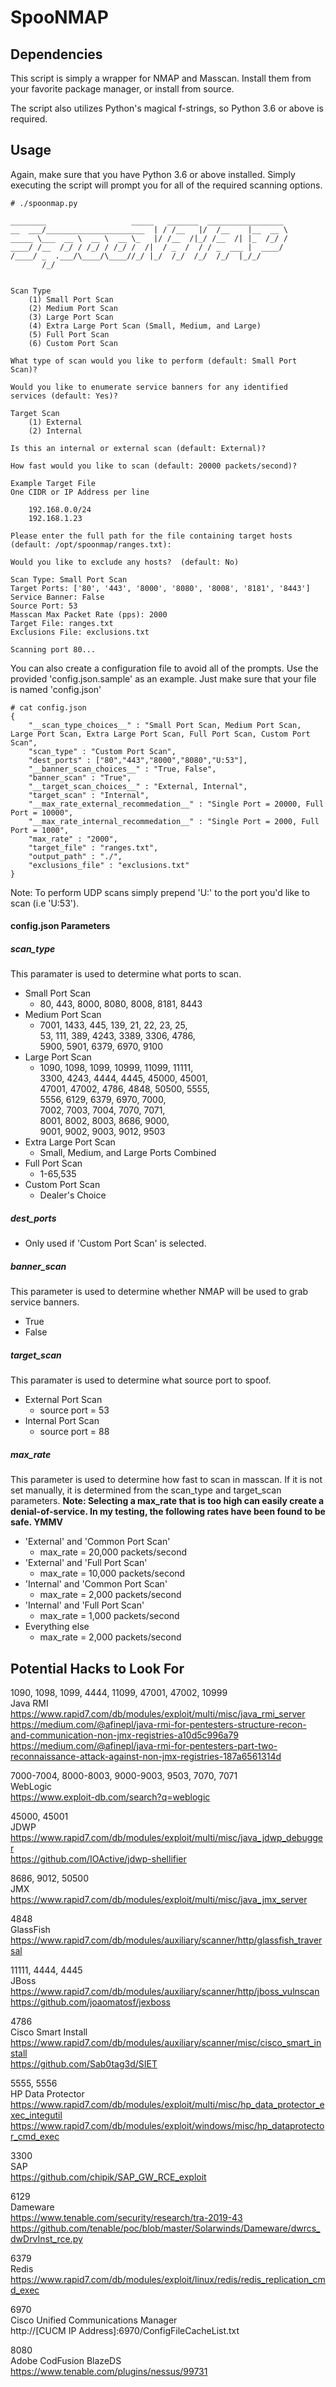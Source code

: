 # SpooNMAP

## Dependencies
This script is simply a wrapper for NMAP and Masscan. Install them from your
favorite package manager, or install from source.

The script also utilizes Python's magical f-strings, so Python 3.6 or above
is required.

## Usage
Again, make sure that you have Python 3.6 or above installed. Simply executing
the script will prompt you for all of the required scanning options.

```
# ./spoonmap.py 

________                   _____   _______  _________________ 
__  ___/______________________  | / /__   |/  /__    |__  __ \
_____ \___  __ \  __ \  __ \_   |/ /__  /|_/ /__  /| |_  /_/ /
____/ /__  /_/ / /_/ / /_/ /  /|  / _  /  / / _  ___ |  ____/ 
/____/ _  .___/\____/\____//_/ |_/  /_/  /_/  /_/  |_/_/      
       /_/                                                 
    

Scan Type
	(1) Small Port Scan
	(2) Medium Port Scan
	(3) Large Port Scan
	(4) Extra Large Port Scan (Small, Medium, and Large)
	(5) Full Port Scan
	(6) Custom Port Scan

What type of scan would you like to perform (default: Small Port Scan)? 

Would you like to enumerate service banners for any identified services (default: Yes)? 

Target Scan
	(1) External
	(2) Internal

Is this an internal or external scan (default: External)? 

How fast would you like to scan (default: 20000 packets/second)? 

Example Target File
One CIDR or IP Address per line

	192.168.0.0/24
	192.168.1.23

Please enter the full path for the file containing target hosts (default: /opt/spoonmap/ranges.txt): 

Would you like to exclude any hosts?  (default: No) 

Scan Type: Small Port Scan
Target Ports: ['80', '443', '8000', '8080', '8008', '8181', '8443']
Service Banner: False
Source Port: 53
Masscan Max Packet Rate (pps): 2000
Target File: ranges.txt
Exclusions File: exclusions.txt

Scanning port 80...
```
You can also create a configuration file to avoid all of the prompts. Use the
provided 'config.json.sample' as an example. Just make sure that your file 
is named 'config.json'
```
# cat config.json
{
    "__scan_type_choices__" : "Small Port Scan, Medium Port Scan, Large Port Scan, Extra Large Port Scan, Full Port Scan, Custom Port Scan", 
    "scan_type" : "Custom Port Scan", 
    "dest_ports" : ["80","443","8000","8080","U:53"],
    "__banner_scan_choices__" : "True, False", 
    "banner_scan" : "True", 
    "__target_scan_choices__" : "External, Internal", 
    "target_scan" : "Internal",
    "__max_rate_external_recommedation__" : "Single Port = 20000, Full Port = 10000", 
    "__max_rate_internal_recommedation__" : "Single Port = 2000, Full Port = 1000", 
    "max_rate" : "2000",
    "target_file" : "ranges.txt",
    "output_path" : "./",
    "exclusions_file" : "exclusions.txt"
}
```
Note: To perform UDP scans simply prepend 'U:' to the port you'd like to scan (i.e 'U:53').
#### config.json Parameters
##### scan_type
This paramater is used to determine what ports to scan.
* Small Port Scan
    * 80, 443, 8000, 8080, 8008, 8181, 8443
* Medium Port Scan
    * 7001, 1433, 445, 139, 21, 22, 23, 25, \
    53, 111, 389, 4243, 3389, 3306, 4786, \
    5900, 5901, 6379, 6970, 9100
* Large Port Scan
    * 1090, 1098, 1099, 10999, 11099, 11111, \
    3300, 4243, 4444, 4445, 45000, 45001, \
    47001, 47002, 4786, 4848, 50500, 5555, \
    5556, 6129, 6379, 6970, 7000, \
    7002, 7003, 7004, 7070, 7071, \
    8001, 8002, 8003, 8686, 9000, \
    9001, 9002, 9003, 9012, 9503
* Extra Large Port Scan
    * Small, Medium, and Large Ports Combined
* Full Port Scan
    * 1-65,535
* Custom Port Scan
    * Dealer's Choice
##### dest_ports
* Only used if 'Custom Port Scan' is selected.
##### banner_scan
This parameter is used to determine whether NMAP will be used
to grab service banners.
* True
* False
##### target_scan
This paramater is used to determine what source port to spoof.
* External Port Scan
    * source port = 53
* Internal Port Scan
    * source port = 88
##### max_rate
This parameter is used to determine how fast to scan in masscan.
If it is not set manually, it is determined from the
scan_type and target_scan parameters.
**Note: Selecting a max_rate that is too high can easily create
a denial-of-service. In my testing, the following rates have been
found to be safe. YMMV**
* 'External' and 'Common Port Scan'
    * max_rate = 20,000 packets/second
* 'External' and 'Full Port Scan'
    * max_rate = 10,000 packets/second
* 'Internal' and 'Common Port Scan'
    * max_rate = 2,000 packets/second
* 'Internal' and 'Full Port Scan'
    * max_rate = 1,000 packets/second
* Everything else
    * max_rate = 2,000 packets/second
    
## Potential Hacks to Look For  

1090, 1098, 1099, 4444, 11099, 47001, 47002, 10999  
Java RMI  
https://www.rapid7.com/db/modules/exploit/multi/misc/java_rmi_server  
https://medium.com/@afinepl/java-rmi-for-pentesters-structure-recon-and-communication-non-jmx-registries-a10d5c996a79  
https://medium.com/@afinepl/java-rmi-for-pentesters-part-two-reconnaissance-attack-against-non-jmx-registries-187a6561314d  

7000-7004, 8000-8003, 9000-9003, 9503, 7070, 7071  
WebLogic  
https://www.exploit-db.com/search?q=weblogic  
  
45000, 45001  
JDWP  
https://www.rapid7.com/db/modules/exploit/multi/misc/java_jdwp_debugger  
https://github.com/IOActive/jdwp-shellifier  
  
8686, 9012, 50500  
JMX  
https://www.rapid7.com/db/modules/exploit/multi/misc/java_jmx_server  
  
4848  
GlassFish  
https://www.rapid7.com/db/modules/auxiliary/scanner/http/glassfish_traversal  

11111, 4444, 4445  
JBoss  
https://www.rapid7.com/db/modules/auxiliary/scanner/http/jboss_vulnscan  
https://github.com/joaomatosf/jexboss  
  
4786  
Cisco Smart Install  
https://www.rapid7.com/db/modules/auxiliary/scanner/misc/cisco_smart_install  
https://github.com/Sab0tag3d/SIET  
  
5555, 5556  
HP Data Protector  
https://www.rapid7.com/db/modules/exploit/multi/misc/hp_data_protector_exec_integutil  
https://www.rapid7.com/db/modules/exploit/windows/misc/hp_dataprotector_cmd_exec  

3300  
SAP  
https://github.com/chipik/SAP_GW_RCE_exploit  

6129  
Dameware  
https://www.tenable.com/security/research/tra-2019-43  
https://github.com/tenable/poc/blob/master/Solarwinds/Dameware/dwrcs_dwDrvInst_rce.py  
  
6379  
Redis  
https://www.rapid7.com/db/modules/exploit/linux/redis/redis_replication_cmd_exec  
  
6970  
Cisco Unified Communications Manager  
http://[CUCM IP Address]:6970/ConfigFileCacheList.txt  
  
8080  
Adobe CodFusion BlazeDS  
https://www.tenable.com/plugins/nessus/99731  

